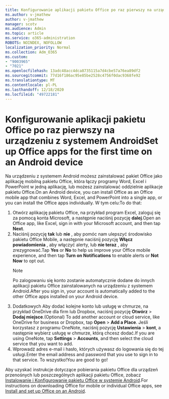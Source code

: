 ```yaml
---
title: Konfigurowanie aplikacji pakietu Office po raz pierwszy na urządzeniu z systemem Android
ms.author: v-jmathew
author: v-jmathew
manager: scotv
ms.audience: Admin
ms.topic: article
ms.service: o365-administration
ROBOTS: NOINDEX, NOFOLLOW
localization_priority: Normal
ms.collection: Adm_O365
ms.custom:
- "9003965"
- "7021"
ms.openlocfilehash: 13adc48acc4dca8735115a7d4cbe57a76ea89df2
ms.sourcegitcommit: 77d16f186ac95e85be2528c4756f0dac9368fe92
ms.translationtype: MT
ms.contentlocale: pl-PL
ms.lasthandoff: 12/18/2020
ms.locfileid: "49722181"
---
```

# <a name="set-up-office-apps-for-the-first-time-on-an-android-device"></a><span data-ttu-id="ba4b3-102">Konfigurowanie aplikacji pakietu Office po raz pierwszy na urządzeniu z systemem Android</span><span class="sxs-lookup"><span data-stu-id="ba4b3-102">Set up Office apps for the first time on an Android device</span></span>

<span data-ttu-id="ba4b3-103">Na urządzeniu z systemem Android możesz zainstalować pakiet Office jako aplikację mobilną pakietu Office, która łączy programy Word, Excel i PowerPoint w jedną aplikację, lub możesz zainstalować oddzielnie aplikacje pakietu Office.</span><span class="sxs-lookup"><span data-stu-id="ba4b3-103">On an Android device, you can install Office as an Office mobile app that combines Word, Excel, and PowerPoint into a single app, or you can install the Office apps individually.</span></span> <span data-ttu-id="ba4b3-104">W tym celu:</span><span class="sxs-lookup"><span data-stu-id="ba4b3-104">To do that:</span></span>

1. <span data-ttu-id="ba4b3-105">Otwórz aplikację pakietu Office, na przykład program Excel, zaloguj się za pomocą konta Microsoft, a następnie naciśnij pozycję **dalej**.</span><span class="sxs-lookup"><span data-stu-id="ba4b3-105">Open an Office app, like Excel, sign in with your Microsoft account, and then tap **Next**.</span></span>
2. <span data-ttu-id="ba4b3-106">Naciśnij pozycję **tak** lub **nie** , aby pomóc nam ulepszyć środowisko pakietu Office Mobile, a następnie naciśnij pozycję **Włącz powiadomienia** , aby włączyć alerty, lub **nie teraz** , aby zrezygnować.</span><span class="sxs-lookup"><span data-stu-id="ba4b3-106">Tap **Yes** or **No** to help us improve your Office mobile experience, and then tap **Turn on Notifications** to enable alerts or **Not Now** to opt out.</span></span>
    > [!NOTE]
    > <span data-ttu-id="ba4b3-107">Po zalogowaniu się konto zostanie automatycznie dodane do innych aplikacji pakietu Office zainstalowanych na urządzeniu z systemem Android.</span><span class="sxs-lookup"><span data-stu-id="ba4b3-107">After you sign in, your account is automatically added to the other Office apps installed on your Android device.</span></span>
3. <span data-ttu-id="ba4b3-108">Dodatkowych Aby dodać kolejne konto lub usługę w chmurze, na przykład OneDrive dla firm lub Dropbox, naciśnij pozycję **Otwórz**  >  **Dodaj miejsce**.</span><span class="sxs-lookup"><span data-stu-id="ba4b3-108">(Optional) To add another account or cloud service, like OneDrive for business or Dropbox, tap **Open** > **Add a Place**.</span></span> <span data-ttu-id="ba4b3-109">Jeśli korzystasz z programu OneNote, naciśnij pozycję **Ustawienia**  >  **kont**, a następnie wybierz usługę w chmurze, którą chcesz dodać.</span><span class="sxs-lookup"><span data-stu-id="ba4b3-109">If you are using OneNote, tap **Settings** > **Accounts**, and then select the cloud service that you want to add.</span></span>
4. <span data-ttu-id="ba4b3-110">Wprowadź adres e-mail i hasło, których używasz do logowania się do tej usługi.</span><span class="sxs-lookup"><span data-stu-id="ba4b3-110">Enter the email address and password that you use to sign in to that service.</span></span> <span data-ttu-id="ba4b3-111">To wszystko!</span><span class="sxs-lookup"><span data-stu-id="ba4b3-111">You are good to go!</span></span>

<span data-ttu-id="ba4b3-112">Aby uzyskać instrukcje dotyczące pobierania pakietu Office dla urządzeń przenośnych lub poszczególnych aplikacji pakietu Office, zobacz [Instalowanie i Konfigurowanie pakietu Office w systemie Android](https://go.microsoft.com/fwlink/?linkid=2135287).</span><span class="sxs-lookup"><span data-stu-id="ba4b3-112">For instructions on downloading Office for mobile or individual Office apps, see [Install and set up Office on an Android](https://go.microsoft.com/fwlink/?linkid=2135287).</span></span>
